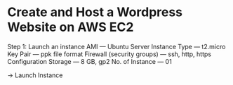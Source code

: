 # Create and Host a Wordpress Website on AWS EC2

Step 1: Launch an instance
AMI — Ubuntu Server
Instance Type — t2.micro
Key Pair — ppk file format
Firewall (security groups) — ssh, http, https
Configuration Storage — 8 GB, gp2
No. of Instance — 01

→ Launch Instance
